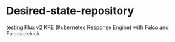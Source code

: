 # Desired-state-repository
testing Flux v2 KRE (Kubernetes Response Engine) with Falco and Falcosidekick
